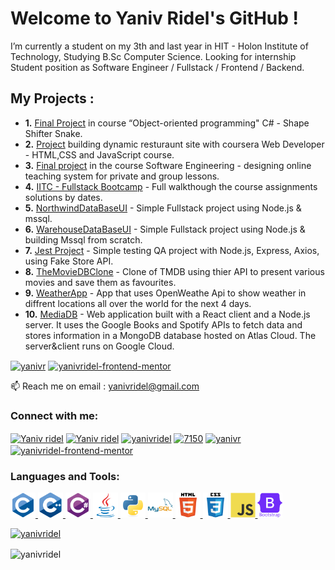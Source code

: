 # Welcome to Yaniv Ridel's GitHub !


 I’m currently a student on my 3th and last year in HIT - Holon Institute of Technology, Studying B.Sc Computer Science.
 Looking for internship Student position as Software Engineer / Fullstack / Frontend / Backend.
 
## My Projects :
- **1.** [Final Project](https://github.com/Yanivridel/ShapeShifterSnakeProject) in course “Object-oriented programming" C# - Shape Shifter Snake.
- **2.**  [Project](https://github.com/Yanivridel/HtmlCssJsCoursera) building dynamic resturaunt site with coursera Web Developer - HTML,CSS and JavaScript course.
- **3.**  [Final project](https://github.com/Yanivridel/SWProject) in the course Software Engineering - designing online teaching system for private and group lessons.
- **4.** [IITC - Fullstack Bootcamp](https://github.com/Yanivridel/IITC/tree/main) - Full walkthough the course assignments solutions by dates.
- **5.** [NorthwindDataBaseUI](https://github.com/Yanivridel/NorthwindDataBaseUI) - Simple Fullstack project using Node.js & mssql.
- **6.** [WarehouseDataBaseUI](https://github.com/Yanivridel/WarehouseDataBaseUI) - Simple Fullstack project using Node.js & building Mssql from scratch.
- **7.** [Jest Project](https://github.com/Yanivridel/JestProject) - Simple testing QA project with Node.js, Express, Axios, using Fake Store API.
- **8.** [TheMovieDBClone](https://github.com/Yanivridel/TheMovieDBClone) - Clone of TMDB using thier API to present various movies and save them as favourites.
- **9.** [WeatherApp](https://github.com/Yanivridel/WeatherApp) - App that uses OpenWeathe Api to show weather in diffrent locations all over the world for the next 4 days.
- **10.** [MediaDB](https://github.com/Yanivridel/MediaDB) - Web application built with a React client and a Node.js server. It uses the Google Books and Spotify APIs to fetch data and stores information in a MongoDB database hosted on Atlas Cloud. The server&client runs on Google Cloud.

<p align="left">
<a href="https://github.com/Yanivridel/LeetCode" target="blank"><img align="center" src="https://raw.githubusercontent.com/rahuldkjain/github-profile-readme-generator/master/src/images/icons/Social/leet-code.svg" alt="yanivr" height="30" width="40" /></a>
<a href="https://github.com/Yanivridel/Frontend-Mentor" target="_blank"><img align="center" src="https://avatars.githubusercontent.com/u/47932038?s=280&v=4" alt=yanivridel-frontend-mentor height="30" width="30" /></a>
</p>


  📫 Reach me on email : yanivridel@gmail.com
<h3 align="left">Connect with me:</h3>
<p align="left">
<a href="https://www.linkedin.com/in/yaniv-ridel-932368287" target="_blank"><img align="center" src="https://raw.githubusercontent.com/rahuldkjain/github-profile-readme-generator/master/src/images/icons/Social/linked-in-alt.svg" alt="Yaniv ridel" height="30" width="40" /></a>
<a href="https://www.facebook.com/yanivridel" target="blank"><img align="center" src="https://raw.githubusercontent.com/rahuldkjain/github-profile-readme-generator/master/src/images/icons/Social/facebook.svg" alt="Yaniv ridel" height="30" width="40" /></a>
<a href="https://instagram.com/yanivridel" target="blank"><img align="center" src="https://raw.githubusercontent.com/rahuldkjain/github-profile-readme-generator/master/src/images/icons/Social/instagram.svg" alt="yanivridel" height="30" width="40" /></a>
<a href="https://discord.com/channels/rorschach543" target="blank"><img align="center" src="https://raw.githubusercontent.com/rahuldkjain/github-profile-readme-generator/master/src/images/icons/Social/discord.svg" alt="7150" height="30" width="40" /></a>
<a href="https://github.com/Yanivridel/LeetCode" target="blank"><img align="center" src="https://raw.githubusercontent.com/rahuldkjain/github-profile-readme-generator/master/src/images/icons/Social/leet-code.svg" alt="yanivr" height="30" width="40" /></a>
<a href="https://github.com/Yanivridel/Frontend-Mentor" target="_blank"><img align="center" src="https://avatars.githubusercontent.com/u/47932038?s=280&v=4" alt=yanivridel-frontend-mentor height="30" width="30" /></a>
</p>

<h3 align="left">Languages and Tools:</h3>
<p align="left"> 
<a href="https://www.cprogramming.com/" target="_blank" rel="noreferrer"> <img src="https://raw.githubusercontent.com/devicons/devicon/master/icons/c/c-original.svg" alt="c" width="40" height="40"/> </a>
<a href="https://www.w3schools.com/cpp/" target="_blank" rel="noreferrer"> <img src="https://raw.githubusercontent.com/devicons/devicon/master/icons/cplusplus/cplusplus-original.svg" alt="cplusplus" width="40" height="40"/> </a>
<a href="https://www.w3schools.com/cs/" target="_blank" rel="noreferrer"> <img src="https://raw.githubusercontent.com/devicons/devicon/master/icons/csharp/csharp-original.svg" alt="csharp" width="40" height="40"/> </a>
 <a href="https://www.java.com" target="_blank" rel="noreferrer"> <img src="https://raw.githubusercontent.com/devicons/devicon/master/icons/java/java-original.svg" alt="java" width="40" height="40"/> </a>
 <a href="https://www.python.org" target="_blank" rel="noreferrer"> <img src="https://raw.githubusercontent.com/devicons/devicon/master/icons/python/python-original.svg" alt="python" width="40" height="40"/> </a> 
 <a href="https://www.mysql.com/" target="_blank" rel="noreferrer"> <img src="https://raw.githubusercontent.com/devicons/devicon/master/icons/mysql/mysql-original-wordmark.svg" alt="mysql" width="40" height="40"/> </a>
<a href="https://www.w3.org/html/" target="_blank" rel="noreferrer"> <img src="https://raw.githubusercontent.com/devicons/devicon/master/icons/html5/html5-original-wordmark.svg" alt="html5" width="40" height="40"/> </a>
 <a href="https://www.w3schools.com/css/" target="_blank" rel="noreferrer"> <img src="https://raw.githubusercontent.com/devicons/devicon/master/icons/css3/css3-original-wordmark.svg" alt="css3" width="40" height="40"/> </a> 
<a href="https://developer.mozilla.org/en-US/docs/Web/JavaScript" target="_blank" rel="noreferrer"> <img src="https://raw.githubusercontent.com/devicons/devicon/master/icons/javascript/javascript-original.svg" alt="javascript" width="40" height="40"/> </a> 
<a href="https://getbootstrap.com" target="_blank" rel="noreferrer"> <img src="https://raw.githubusercontent.com/devicons/devicon/master/icons/bootstrap/bootstrap-plain-wordmark.svg" alt="bootstrap" width="40" height="40"/> </a> </p>




<p align="left"> <a href="https://github.com/ryo-ma/github-profile-trophy"><img src="https://github-profile-trophy.vercel.app/?username=yanivridel" alt="yanivridel" /></a> </p>
<p><img align="center" src="https://github-readme-stats.vercel.app/api/top-langs?username=yanivridel&show_icons=true&locale=en&layout=compact" alt="yanivridel" /></p>


